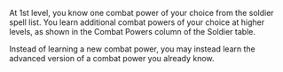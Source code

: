 At 1st level, you know one combat power of your choice from the soldier spell list. You learn additional combat powers of
your choice at higher levels, as shown in the Combat Powers column of the Soldier table.

Instead of learning a new combat power, you may instead learn the advanced version of a combat power you already know.